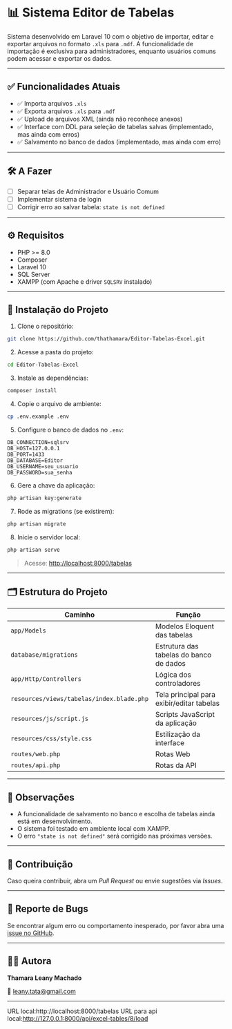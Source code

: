 # 📊 Sistema Editor de Tabelas

Sistema desenvolvido em Laravel 10 com o objetivo de importar, editar e exportar arquivos no formato `.xls` para `.mdf`. A funcionalidade de importação é exclusiva para administradores, enquanto usuários comuns podem acessar e exportar os dados.

---

## ✅ Funcionalidades Atuais

* ✅ Importa arquivos `.xls`
* ✅ Exporta arquivos `.xls` para `.mdf`
* ✅ Upload de arquivos XML (ainda não reconhece anexos)
* ✅ Interface com DDL para seleção de tabelas salvas (implementado, mas ainda com erros)
* ✅ Salvamento no banco de dados (implementado, mas ainda com erro)

---

## 🛠️ A Fazer

* [ ] Separar telas de Administrador e Usuário Comum
* [ ] Implementar sistema de login
* [ ] Corrigir erro ao salvar tabela: `state is not defined`

---

## ⚙️ Requisitos

* PHP >= 8.0
* Composer
* Laravel 10
* SQL Server
* XAMPP (com Apache e driver `SQLSRV` instalado)

---

## 🚀 Instalação do Projeto

1. Clone o repositório:

```bash
git clone https://github.com/thathamara/Editor-Tabelas-Excel.git
```

2. Acesse a pasta do projeto:

```bash
cd Editor-Tabelas-Excel
```

3. Instale as dependências:

```bash
composer install
```

4. Copie o arquivo de ambiente:

```bash
cp .env.example .env
```

5. Configure o banco de dados no `.env`:

```
DB_CONNECTION=sqlsrv
DB_HOST=127.0.0.1
DB_PORT=1433
DB_DATABASE=Editor
DB_USERNAME=seu_usuario
DB_PASSWORD=sua_senha
```

6. Gere a chave da aplicação:

```bash
php artisan key:generate
```

7. Rode as migrations (se existirem):

```bash
php artisan migrate
```

8. Inicie o servidor local:

```bash
php artisan serve
```

> Acesse: [http://localhost:8000/tabelas](http://localhost:8000/tabelas)

---

## 🗂️ Estrutura do Projeto

| Caminho                                   | Função                                    |
| ----------------------------------------- | ----------------------------------------- |
| `app/Models`                              | Modelos Eloquent das tabelas              |
| `database/migrations`                     | Estrutura das tabelas do banco de dados   |
| `app/Http/Controllers`                    | Lógica dos controladores                  |
| `resources/views/tabelas/index.blade.php` | Tela principal para exibir/editar tabelas |
| `resources/js/script.js`                  | Scripts JavaScript da aplicação           |
| `resources/css/style.css`                 | Estilização da interface                  |
| `routes/web.php`                          | Rotas Web                                 |
| `routes/api.php`                          | Rotas da API                              |

---

## 📌 Observações

* A funcionalidade de salvamento no banco e escolha de tabelas ainda está em desenvolvimento.
* O sistema foi testado em ambiente local com XAMPP.
* O erro `"state is not defined"` será corrigido nas próximas versões.

---

## 🤝 Contribuição

Caso queira contribuir, abra um *Pull Request* ou envie sugestões via *Issues*.

---

## 🐛 Reporte de Bugs

Se encontrar algum erro ou comportamento inesperado, por favor abra uma [issue no GitHub](https://github.com/thathamara/Editor-Tabelas-Excel/issues).

---

## 👩‍💻 Autora

**Thamara Leany Machado**

📧 [leany.tata@gmail.com](mailto:leany.tata@gmail.com)

---

URL local:http://localhost:8000/tabelas
URL para api local:http://127.0.0.1:8000/api/excel-tables/8/load